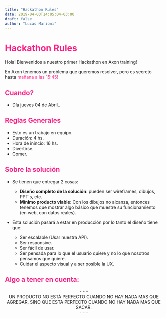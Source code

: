 ```yaml
---
title: "Hackathon Rules"
date: 2019-04-03T14:05:04-03:00
draft: false
author: "Lucas Marioni"
---
```


# <span style="color:#FE2488"> Hackathon Rules </span>

Hola! Bienvenidos a nuestro primer Hackathon en Axon training! 

En Axon tenemos un problema que queremos resolver, pero es secreto hasta <span style="color:#FE2488">mañana a las 15:45!</span>

## <span style="color:#FE2488">Cuando? </span>
 - Día jueves 04 de Abril..

## <span style="color:#FE2488">Reglas Generales </span>

 - Esto es un trabajo en equipo.
 - Duración: 4 hs.
 - Hora de inincio: 16 hs.
 - Divertirse.
 - Comer.

## <span style="color:#FE2488">Sobre la solución </span>
- Se tienen que entregar 2 cosas:
  - **Diseño completo de la solución**: pueden ser wireframes, dibujos, PPT's, etc.
  - **Mínimo producto viable**: Con los dibujos no alcanza, entonces tenemos que mostrar algo básico que muestre su funcionamiento (en web, con datos reales). 

- Esta solución pasará a estar en producción por lo tanto el diseño tiene que:
  - Ser escalable (Usar nuestra API).
  - Ser responsive.
  - Ser fácil de usar.
  - Ser pensada para lo que el usuario quiere y no lo que nosotros pensamos que quiere.
  - Cuidar el aspecto visual y a ser posible la UX.

## <span style="color:#FE2488">Algo a tener en cuenta: </span>
<center> - - -  </center>
<center> UN PRODUCTO NO ESTÁ PERFECTO CUANDO NO HAY NADA MAS QUE AGREGAR, SINO QUE ESTA PERFECTO CUANDO NO HAY NADA MAS QUE SACAR. </center> 
<center> - - -  </center>


